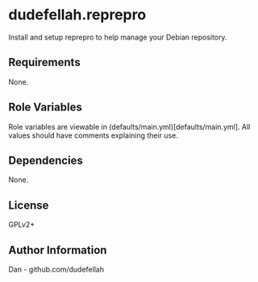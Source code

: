 dudefellah.reprepro
=========

Install and setup reprepro to help manage your Debian repository.

Requirements
------------

None.

Role Variables
--------------

Role variables are viewable in (defaults/main.yml)[defaults/main.yml]. All
values should have comments explaining their use.

Dependencies
------------

None.

License
-------

GPLv2+

Author Information
------------------

Dan - github.com/dudefellah
